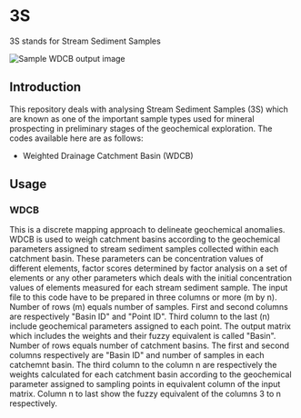 # 3S
3S stands for Stream Sediment Samples

![Sample WDCB output image](https://goo.gl/uBwG5T)

## Introduction
This repository deals with analysing Stream Sediment Samples (3S) which are known as one of the important sample types used for mineral prospecting in preliminary stages of the geochemical exploration.
The codes available here are as follows:

* Weighted Drainage Catchment Basin (WDCB)

## Usage
### WDCB
This is a discrete mapping approach to delineate geochemical anomalies. WDCB is used to weigh catchment basins according to the geochemical parameters assigned to stream sediment samples collected within each catchment basin. These parameters can be concentration values of different elements, factor scores determined by factor analysis on a set of elements or any other parameters which deals with the initial concentration values of elements measured for each stream sediment sample.
The input file to this code have to be prepared in three columns or more (m by n). Number of rows (m) equals number of samples. First and second columns are respectively "Basin ID" and "Point ID". Third column to the last (n) include geochemical parameters assigned to each point. The output matrix which includes the weights and their fuzzy equivalent is called "Basin". Number of rows equals number of catchment basins. The first and second columns respectively are "Basin ID" and number of samples in each catchemnt basin. The third column to the column n are respectively the weights calculated for each catchment basin according to the geochemical parameter assigned to sampling points in equivalent column of the input matrix. Column n to last show the fuzzy equivalent of the columns 3 to n respectively.
